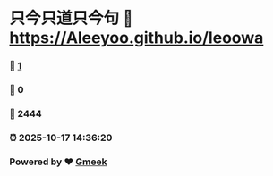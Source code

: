 # 只今只道只今句 :link: https://Aleeyoo.github.io/leoowa 
### :page_facing_up: [1](https://Aleeyoo.github.io/leoowa/tag.html) 
### :speech_balloon: 0 
### :hibiscus: 2444 
### :alarm_clock: 2025-10-17 14:36:20 
### Powered by :heart: [Gmeek](https://github.com/Meekdai/Gmeek)
